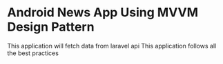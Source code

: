 # Android News App Using MVVM Design Pattern

This application will fetch data from laravel api
This application follows all the best practices
